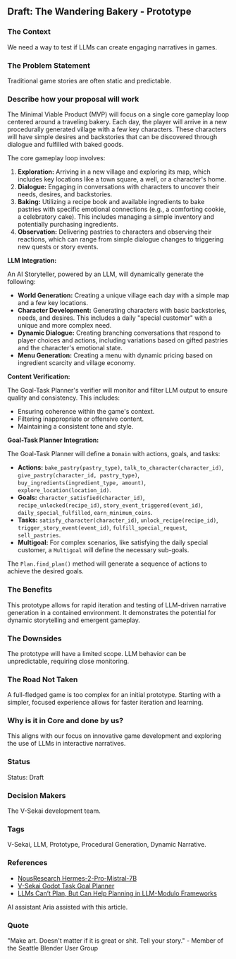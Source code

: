 ## Draft: The Wandering Bakery - Prototype

### The Context

We need a way to test if LLMs can create engaging narratives in games.

### The Problem Statement

Traditional game stories are often static and predictable.

### Describe how your proposal will work

The Minimal Viable Product (MVP) will focus on a single core gameplay loop centered around a traveling bakery. Each day, the player will arrive in a new procedurally generated village with a few key characters. These characters will have simple desires and backstories that can be discovered through dialogue and fulfilled with baked goods.

The core gameplay loop involves:

1. **Exploration:** Arriving in a new village and exploring its map, which includes key locations like a town square, a well, or a character's home.
2. **Dialogue:** Engaging in conversations with characters to uncover their needs, desires, and backstories.
3. **Baking:** Utilizing a recipe book and available ingredients to bake pastries with specific emotional connections (e.g., a comforting cookie, a celebratory cake). This includes managing a simple inventory and potentially purchasing ingredients.
4. **Observation:** Delivering pastries to characters and observing their reactions, which can range from simple dialogue changes to triggering new quests or story events.

**LLM Integration:**

An AI Storyteller, powered by an LLM, will dynamically generate the following:

- **World Generation:** Creating a unique village each day with a simple map and a few key locations.
- **Character Development:** Generating characters with basic backstories, needs, and desires. This includes a daily "special customer" with a unique and more complex need.
- **Dynamic Dialogue:** Creating branching conversations that respond to player choices and actions, including variations based on gifted pastries and the character's emotional state.
- **Menu Generation:** Creating a menu with dynamic pricing based on ingredient scarcity and village economy.

**Content Verification:**

The Goal-Task Planner's verifier will monitor and filter LLM output to ensure quality and consistency. This includes:

- Ensuring coherence within the game's context.
- Filtering inappropriate or offensive content.
- Maintaining a consistent tone and style.

**Goal-Task Planner Integration:**

The Goal-Task Planner will define a `Domain` with actions, goals, and tasks:

- **Actions:** `bake_pastry(pastry_type)`, `talk_to_character(character_id)`, `give_pastry(character_id, pastry_type)`, `buy_ingredients(ingredient_type, amount)`, `explore_location(location_id)`.
- **Goals:** `character_satisfied(character_id)`, `recipe_unlocked(recipe_id)`, `story_event_triggered(event_id)`, `daily_special_fulfilled`, `earn_minimum_coins`.
- **Tasks:** `satisfy_character(character_id)`, `unlock_recipe(recipe_id)`, `trigger_story_event(event_id)`, `fulfill_special_request`, `sell_pastries`.
- **Multigoal:** For complex scenarios, like satisfying the daily special customer, a `Multigoal` will define the necessary sub-goals.

The `Plan.find_plan()` method will generate a sequence of actions to achieve the desired goals.

### The Benefits

This prototype allows for rapid iteration and testing of LLM-driven narrative generation in a contained environment. It demonstrates the potential for dynamic storytelling and emergent gameplay.

### The Downsides

The prototype will have a limited scope. LLM behavior can be unpredictable, requiring close monitoring.

### The Road Not Taken

A full-fledged game is too complex for an initial prototype. Starting with a simpler, focused experience allows for faster iteration and learning.

### Why is it in Core and done by us?

This aligns with our focus on innovative game development and exploring the use of LLMs in interactive narratives.

### Status

Status: Draft

### Decision Makers

The V-Sekai development team.

### Tags

V-Sekai, LLM, Prototype, Procedural Generation, Dynamic Narrative.

### References

- [NousResearch Hermes-2-Pro-Mistral-7B](https://huggingface.co/NousResearch/Hermes-2-Pro-Mistral-7B)
- [V-Sekai Godot Task Goal Planner](https://github.com/V-Sekai/godot-task-goal-planner)
- [LLMs Can’t Plan, But Can Help Planning in LLM-Modulo Frameworks](https://arxiv.org/html/2402.01817v2)

AI assistant Aria assisted with this article.

### Quote

"Make art. Doesn't matter if it is great or shit. Tell your story." - Member of the Seattle Blender User Group
